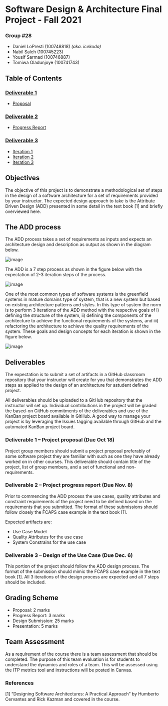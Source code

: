 # Software Design & Architecture Final Project - Fall 2021
### **Group #28**
- Daniel LoPresti (100748818) *(aka. icekoda)*
- Nabil Saleh (100745223)
- Yousif Sarmad (100746887)
- Tomiwa Oladunjoye (100741743)

## Table of Contents
### [Deliverable 1](https://github.com/icekoda/SD-FinalProject/tree/main/Deliverable-1)
- [Proposal](https://github.com/icekoda/SD-FinalProject/blob/main/Deliverable-1/Proposal.pdf)

### [Deliverable 2](https://github.com/icekoda/SD-FinalProject/tree/main/Deliverable-2)
- [Progress Report](https://github.com/icekoda/SD-FinalProject/blob/main/Deliverable-2/Deliverable-2.md)

### [Deliverable 3](https://github.com/icekoda/SD-FinalProject/tree/main/Deliverable-3)
- [Iteration 1](https://github.com/icekoda/SD-FinalProject/blob/main/Deliverable-3/Iteration-1.md)
- [Iteration 2](https://github.com/icekoda/SD-FinalProject/blob/main/Deliverable-3/Iteration-2.md)
- [Iteration 3](https://github.com/icekoda/SD-FinalProject/blob/main/Deliverable-3/Iteration-3.md)

## Objectives
The objective of this project is to demonstrate a methodological set of steps in the design of a software architecture for a set of requirements provided by your instructor. The expected design approach to take is the Attribute Driven Design (ADD) presented in some detail in the text book [1] and briefly overviewed here.  

## The ADD process 
The  ADD  process  takes  a  set  of  requirements  as  inputs  and  expects  an  architecture  design  and  description as output as shown in the diagram below. 

![image](https://user-images.githubusercontent.com/73712369/139967188-bdc3704d-bc15-40cc-9167-be74bcd078f4.png)

The ADD is a 7 step process as shown in the figure below with the expectation of 2-3 iteration steps of the process. 

![image](https://user-images.githubusercontent.com/73712369/139967256-321825f9-72f0-46ef-9428-f7f9a21b20b8.png)

One of the most common types of software systems is the greenfield systems in mature domains type of system,  that is a new system but based on existing architecture patterns and styles. In this type of system the norm is to perform 3 iterations of the ADD method with the respective goals of i) defining the structure of the system, ii) defining the components of the architecture to achieve the functional requirements of the systems, and iii) refactoring the architecture to achieve the quality requirements of the system. These goals and design concepts for each iteration is shown in the figure below.

![image](https://user-images.githubusercontent.com/73712369/139967303-5010acbc-8964-4c0f-a4e2-9ca88857537e.png)

## Deliverables
The expectation is to submit a set of artifacts in a GitHub classroom repository that your instructor will create for you that demonstrates the ADD steps as applied to the design of an architecture for astudent defined project.  

All deliverables should be uploaded to a GitHub repository that the instructor will set up. Individual contributions in the project will be graded the based-on GitHub commitments of the deliverables and use  of  the  KanBan  project  board  available  in  GitHub.  A  good  way  to  manage  your  project  is  by  leveraging the Issues tagging available through GitHub and the automated KanBan project board.

### Deliverable 1 – Project proposal (Due Oct 18)
Project group members should submit a project proposal preferably of some software project they are familiar  with  such  as  one  they  have  already  worked  on  in  other  courses.  This  deliverable  should contain title of the project, list of group members, and a set of functional and non-requirements.  

### Deliverable 2 – Project progress report (Due Nov. 8)
Prior to commencing the ADD process the use cases, quality attributes and constraint requirements of the project need to be defined based on the requirements that you submitted. The format of these submissions should follow closely the FCAPS case example in the text book [1].

Expected artifacts are:
- Use Case Model
- Quality Attributes for the use case
- System Constrains for the use case

### Deliverable 3 – Design of the Use Case (Due Dec. 6)
This  portion  of  the  project  should  follow  the  ADD  design  process.  The  format  of  the  submission  should mimic the FCAPS case example in the text book [1]. All 3 iterations of the design process are expected and all 7 steps should be included. 

## Grading Scheme
- Proposal: 2 marks
- Progress Report: 3 marks
- Design Submission: 25 marks
- Presentation: 5 marks

## Team Assessment
As a requirement of the course there is a team assessment that should be completed. The purpose of this  team  evaluation  is  for  students  to  understand  the  dynamics  and  roles  of  a  team.  This  will  be  assessed using the ITP metrics tool and instructions will be posted in Canvas. 

### References
[1] “Designing Software Architectures: A Practical Approach” by Humberto Cervantes and Rick Kazman and covered in the course.
